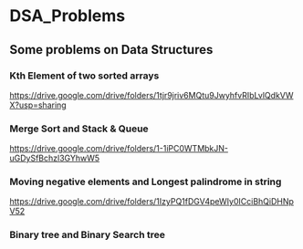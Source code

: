 # DSA_Problems
## Some problems on Data Structures


### Kth Element of two sorted arrays
https://drive.google.com/drive/folders/1tjr9jriv6MQtu9JwyhfvRIbLvlQdkVWX?usp=sharing

### Merge Sort and Stack & Queue
https://drive.google.com/drive/folders/1-1iPC0WTMbkJN-uGDySfBchzl3GYhwW5

### Moving negative elements and Longest palindrome in string
https://drive.google.com/drive/folders/1IzyPQ1fDGV4peWIy0ICciBhQiDHNpV52

### Binary tree and Binary Search tree
